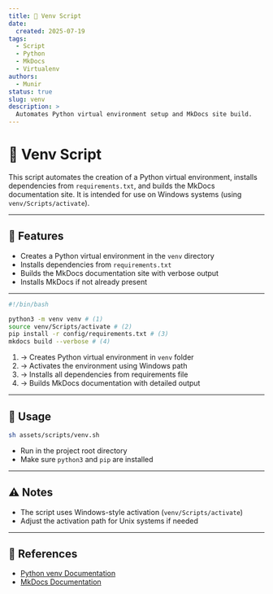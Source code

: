 ```yaml
---
title: 🐍 Venv Script
date:
  created: 2025-07-19
tags:
  - Script
  - Python
  - MkDocs
  - Virtualenv
authors:
  - Munir
status: true
slug: venv
description: >
  Automates Python virtual environment setup and MkDocs site build.
---
```


# 🐍 Venv Script

This script automates the creation of a Python virtual environment, installs dependencies from `requirements.txt`, and builds the MkDocs documentation site. It is intended for use on Windows systems (using `venv/Scripts/activate`).

<!-- more -->

---

## 📑 Features
- Creates a Python virtual environment in the `venv` directory
- Installs dependencies from `requirements.txt`
- Builds the MkDocs documentation site with verbose output
- Installs MkDocs if not already present

---
```sh linenums="1"
#!/bin/bash

python3 -m venv venv # (1)
source venv/Scripts/activate # (2)
pip install -r config/requirements.txt # (3)
mkdocs build --verbose # (4)
```

1. → Creates Python virtual environment in `venv` folder
2. → Activates the environment using Windows path
3. → Installs all dependencies from requirements file
4. → Builds MkDocs documentation with detailed output

---

## 🚀 Usage

```bash
sh assets/scripts/venv.sh
```

- Run in the project root directory
- Make sure `python3` and `pip` are installed

---

## ⚠️ Notes
- The script uses Windows-style activation (`venv/Scripts/activate`)
- Adjust the activation path for Unix systems if needed

---

## 🔗 References
- [Python venv Documentation](https://docs.python.org/3/library/venv.html)
- [MkDocs Documentation](https://www.mkdocs.org/) 
